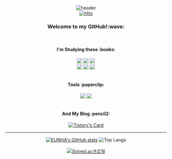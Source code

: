 <div align="center"> 
  
![header](https://capsule-render.vercel.app/api?type=Waving&color=CCE5FF&text=mkway999&fontColor=08298A&fontSize=40) <br>
[![Hits](https://hits.seeyoufarm.com/api/count/incr/badge.svg?url=https%3A%2F%2Fgithub.com%2Fmkway999&count_bg=%239CD9EF&title_bg=%23000000&icon=github.svg&icon_color=%23E7E7E7&title=GITHUB&edge_flat=false)](https://hits.seeyoufarm.com)

<h3> Welcome to my GitHub!:wave: </h3>
<br>
<h4> I'm Studying these :books: </h4>
<img src="https://img.shields.io/badge/JAVA-007396?style=for-the-badge&logo=java&logoColor=white">
<img src="https://img.shields.io/badge/Oracle-F80000?style=for-the-badge&logo=Oracle&logoColor=white">
<img src="https://img.shields.io/badge/GitHub-181717?style=for-the-badge&logo=GitHub&logoColor=white">
<br>
<img src="https://img.shields.io/badge/HTML5-E34F26?style=for-the-badge&logo=HTML5&logoColor=white">
<img src="https://img.shields.io/badge/CSS-1572B6?style=for-the-badge&logo=CSS&logoColor=white">
<img src="https://img.shields.io/badge/javascript-F7DF1E?style=for-the-badge&logo=javascript&logoColor=white">
<br>
<br>
<h4> Tools :paperclip:</h4>
<img src="https://img.shields.io/badge/eclipseide-2C2255?style=for-the-badge&logo=eclipseide&logoColor=white">
<img src="https://img.shields.io/badge/vscode-007ACC?style=for-the-badge&logo=vscode&logoColor=white">
<br>
<br>
<h4> And My Blog :pencil2:</h4>

[![Tistory's Card](https://github-readme-tistory-card.vercel.app/api?name=milkyway999&theme=default)](https://milkyway999.tistory.com)
<br>
<hr>

[![EUNHA's GitHub stats](https://github-readme-stats.vercel.app/api?username=mkway999&include_all_commits=true&theme=nord&hide_border=true&count_private=true)](https://github.com/mkway999/github-readme-stats)
![Top Langs](https://github-readme-stats.vercel.app/api/top-langs/?username=mkway999&layout=compact&theme=merko)
<br><br>
[![Solved.ac프로필](http://mazassumnida.wtf/api/v2/generate_badge?boj=909160)](https://solved.ac/909160)

</div>
